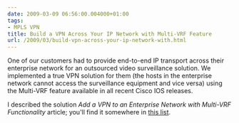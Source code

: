 ```yaml
---
date: 2009-03-09 06:56:00.004000+01:00
tags:
- MPLS VPN
title: Build a VPN Across Your IP Network with Multi-VRF Feature
url: /2009/03/build-vpn-across-your-ip-network-with.html
---
```

One of our customers had to provide end-to-end IP transport across their enterprise network for an outsourced video surveillance solution. We implemented a true VPN solution for them (the hosts in the enterprise network cannot access the surveillance equipment and vice versa) using the Multi-VRF feature available in all recent Cisco IOS releases. 

I described the solution *Add a VPN to an Enterprise Network with Multi-VRF Functionality* article; you'll find it somewhere in [this list](https://www.ipspace.net/kb/Internet/).
